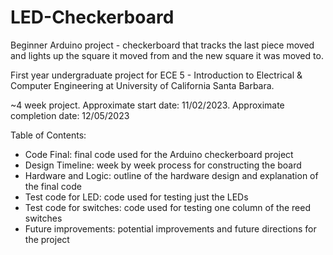 # LED-Checkerboard
Beginner Arduino project - checkerboard that tracks the last piece moved and lights up the square it moved from and the new square it was moved to.

First year undergraduate project for ECE 5 - Introduction to Electrical & Computer Engineering at University of California Santa Barbara.

~4 week project. Approximate start date: 11/02/2023. Approximate completion date: 12/05/2023

Table of Contents:
- Code Final:
    final code used for the Arduino checkerboard project
- Design Timeline:
    week by week process for constructing the board
- Hardware and Logic:
    outline of the hardware design and explanation of the final code
- Test code for LED:
    code used for testing just the LEDs
- Test code for switches:
    code used for testing one column of the reed switches
- Future improvements:
    potential improvements and future directions for the project
    

